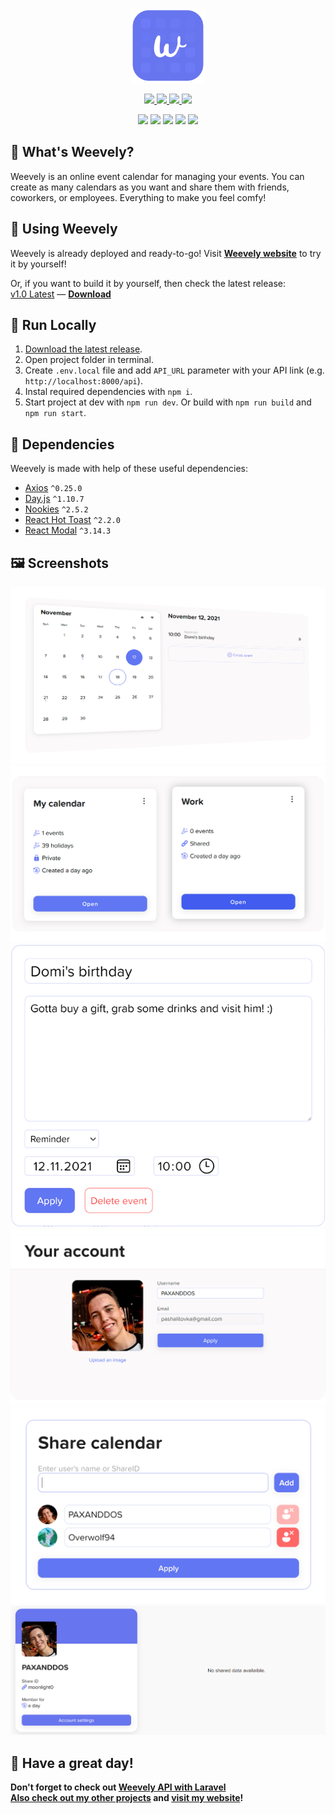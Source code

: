 <p align='center'><img src="../assets/svg/weevely-logo.svg" height="120"></p>
<p align="center">
        <a href="https://nextjs.org/" target="_blank">
            <img src="https://cdn.worldvectorlogo.com/logos/next-js.svg" height="50">
        </a>
        <a href="https://reactjs.org/" target="_blank">
            <img src="https://upload.wikimedia.org/wikipedia/commons/a/a7/React-icon.svg" height="50">
        </a>
        <a href="https://sass-lang.com/" target="_blank">
            <img src="https://upload.wikimedia.org/wikipedia/commons/thumb/9/96/Sass_Logo_Color.svg/2560px-Sass_Logo_Color.svg.png" height="50">
        </a>
        <a href="https://eslint.org/" target="_blank">
            <img src="https://www.vectorlogo.zone/logos/eslint/eslint-icon.svg" height="50">
        </a>
</p>
<p align="center">
    <img src="https://therealsujitk-vercel-badge.vercel.app/?app=weevely" />
    <img src="https://img.shields.io/github/v/release/PAXANDDOS/weevely-next" />
    <img src="https://img.shields.io/github/package-json/dependency-version/PAXANDDOS/weevely-next/next" />
    <img src="https://img.shields.io/website?url=https%3A%2F%2Fweevely.vercel.app" />
    <img src="https://img.shields.io/website?label=server&url=https%3A%2F%2Fweevely.herokuapp.com" />
</p>

## :thinking: What's Weevely?

Weevely is an online event calendar for managing your events. You can create as many calendars as you want and share them with friends, coworkers, or employees. Everything to make you feel comfy!

## :date: Using Weevely

Weevely is already deployed and ready-to-go! Visit **[Weevely website](https://weevely.vercel.app)** to try it by yourself!

Or, if you want to build it by yourself, then check the latest release:  
[v1.0 Latest](https://github.com/PAXANDDOS/weevely-next/releases/tag/v1.0) — **[Download](https://github.com/PAXANDDOS/weevely-next/releases/download/v1.0/v1.0-weevely-next.zip)**

## :toolbox: Run Locally

1. [Download the latest release](https://github.com/PAXANDDOS/weevely-next/releases/download/v1.0/v1.0-weevely-next.zip).
2. Open project folder in terminal.
3. Create `.env.local` file and add `API_URL` parameter with your API link (e.g. `http://localhost:8000/api`).
4. Instal required dependencies with `npm i`.
5. Start project at dev with `npm run dev`. Or build with `npm run build` and `npm run start`.

## :jigsaw: Dependencies

Weevely is made with help of these useful dependencies:

-   [Axios](https://axios-http.com/) `^0.25.0`
-   [Day.js](https://day.js.org/) `^1.10.7`
-   [Nookies](https://github.com/maticzav/nookies/) `^2.5.2`
-   [React Hot Toast](https://react-hot-toast.com/) `^2.2.0`
-   [React Modal](https://github.com/reactjs/react-modal) `^3.14.3`

## :framed_picture: Screenshots
![App Screenshot](https://raw.githubusercontent.com/weevelyu/assets/main/calendar.png)
![App Screenshot](https://raw.githubusercontent.com/weevelyu/assets/main/calendars.png)
![App Screenshot](https://raw.githubusercontent.com/weevelyu/assets/main/event.png)
![App Screenshot](https://raw.githubusercontent.com/weevelyu/assets/main/account.png)
![App Screenshot](https://raw.githubusercontent.com/weevelyu/assets/main/share.png)
![App Screenshot](https://raw.githubusercontent.com/weevelyu/assets/main/profile.png)

## :fox_face: Have a great day!

**Don't forget to check out [Weevely API with Laravel](../backend)**  
**[Also check out my other projects](https://github.com/PAXANDDOS?tab=repositories) and [visit my website](https://paxanddos.github.io)!**
